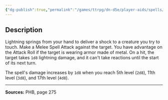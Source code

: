 ```yaml
---
{"dg-publish":true,"permalink":"/games/ttrpg/dn-d5e/player-aids/spells/cantrips/shocking-grasp/","tags":["ttrpg/dnd/5e","verbal","somatic","damage","spell"],"noteIcon":""}
---
```



## Description
Lightning springs from your hand to deliver a shock to a creature you try to touch.
Make a Melee Spell Attack against the target.
You have advantage on the Attack Roll if the target is wearing armor made of metal.
On a hit, the target takes `1d8` lightning damage, and it can't take reactions until the start of its next turn.

The spell's damage increases by `1d8` when you reach 5th level (`2d8`), 11th level (`3d8`), and 17th level (`4d8`).

---

**Sources:** PHB, page 275
